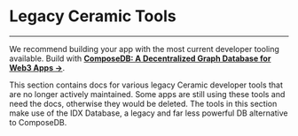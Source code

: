 # **Legacy Ceramic Tools**
---

We recommend building your app with the most current developer tooling available. Build with [**ComposeDB: A Decentralized Graph Database for Web3 Apps →**](https://composedb.js.org).

This section contains docs for various legacy Ceramic developer tools that are no longer actively maintained. Some apps are still using these tools and need the docs, otherwise they would be deleted. The tools in this section make use of the IDX Database, a legacy and far less powerful DB alternative to ComposeDB.

